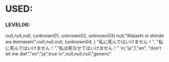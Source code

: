 # USED:


### LEVEL06:

null,null,null, (unknown01, unknown02, unknown03)
null,\"Watashi ni shinde wa ikemasen!\",null,null,null, (unknown04, )
\"私に死んではいけません！\",
\"私に死んではいけません！\",\"私は死なせてはいけません！\"
\n,\"ja\",1,\"en\",
\"don't let me die!\",\"en\",\"ja\",true
\n",null,null,null,"generic"
